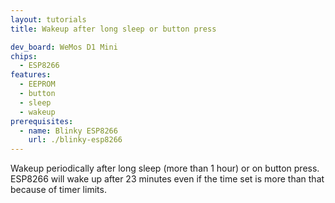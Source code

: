 ```yaml
---
layout: tutorials
title: Wakeup after long sleep or button press

dev_board: WeMos D1 Mini
chips:
  - ESP8266
features:
  - EEPROM
  - button
  - sleep
  - wakeup
prerequisites:
  - name: Blinky ESP8266
    url: ./blinky-esp8266
---
```


Wakeup periodically after long sleep (more than 1 hour) or on button press. ESP8266 will wake up after 23 minutes even if the time set is more than that because of timer limits.
